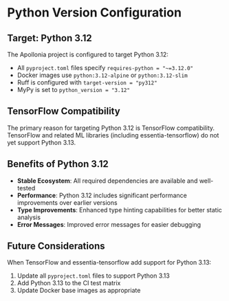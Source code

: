 # Python Version Configuration

## Target: Python 3.12

The Apollonia project is configured to target Python 3.12:

- All `pyproject.toml` files specify `requires-python = "~=3.12.0"`
- Docker images use `python:3.12-alpine` or `python:3.12-slim`
- Ruff is configured with `target-version = "py312"`
- MyPy is set to `python_version = "3.12"`

## TensorFlow Compatibility

The primary reason for targeting Python 3.12 is TensorFlow compatibility. TensorFlow and related ML
libraries (including essentia-tensorflow) do not yet support Python 3.13.

## Benefits of Python 3.12

- **Stable Ecosystem**: All required dependencies are available and well-tested
- **Performance**: Python 3.12 includes significant performance improvements over earlier versions
- **Type Improvements**: Enhanced type hinting capabilities for better static analysis
- **Error Messages**: Improved error messages for easier debugging

## Future Considerations

When TensorFlow and essentia-tensorflow add support for Python 3.13:

1. Update all `pyproject.toml` files to support Python 3.13
1. Add Python 3.13 to the CI test matrix
1. Update Docker base images as appropriate
